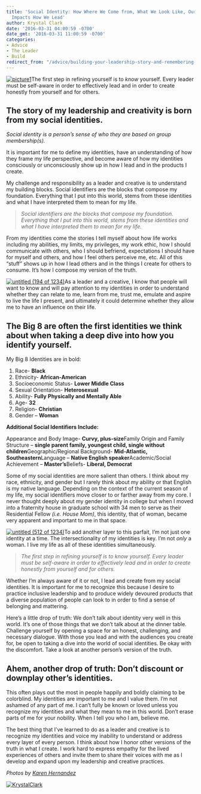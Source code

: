 ```yaml
---
title: 'Social Identity: How Where We Come from, What We Look Like, Our Age and Gender
  Impacts How We Lead'
author: Krystal Clark
date: '2016-03-31 04:00:59 -0700'
date_gmt: '2016-03-31 11:00:59 -0700'
categories:
- Advice
- The Leader
- Build
redirect_from: "/advice/building-your-leadership-story-and-remembering-who-you-are-in-the-process/"
---
```


[![picture1](https://yellow-blog-images.imgix.net/2016/03/picture1.jpg)](https://yellow-blog-images.imgix.net/2016/03/picture1.jpg)The first step in refining yourself is to _know_ yourself. Every leader must be self-aware in order to effectively lead and in order to create honestly from yourself and for others.

## The story of my leadership and creativity is born from my social identities.

_Social identity is a person’s sense of who they are based on group membership(s)._

It is important for me to define my identities, have an understanding of how they frame my life perspective, and become aware of how my identities consciously or unconsciously show up in how I lead and in the products I create.

My challenge and responsibility as a leader and creative is to understand my building blocks. Social identifiers are the blocks that compose my foundation. Everything that I put into this world, stems from these identities and what I have interpreted them to mean for my life.

> _Social identifiers are the blocks that compose my foundation. Everything that I put into this world, stems from these identities and what I have interpreted them to mean for my life._

From my identities come the stories I tell myself about how life works including my abilities, my limits, my privileges, my work ethic, how I should communicate with others, who I should befriend, expectations I should have for myself and others, and how I feel others perceive me, etc. All of this “stuff” shows up in how I lead others and in the things I create for others to consume. It’s how I compose my version of the truth.

[![untitled (194 of 1234)](https://yellow-blog-images.imgix.net/2016/03/untitled-194-of-1234.jpg)](https://yellow-blog-images.imgix.net/2016/03/untitled-194-of-1234.jpg)As a leader and a creative, I know that people will want to know and will pay attention to my identities in order to understand whether they can relate to me, learn from me, trust me, emulate and aspire to live the life I present, and ultimately it could determine whether they allow me to have an influence on their life.

## The Big 8 are often the first identities we think about when taking a deep dive into how you identify yourself.

My Big 8 Identities are in bold:

1.  Race- **Black**
2.  Ethnicity- **African-American**
3.  Socioeconomic Status- **Lower Middle Class**
4.  Sexual Orientation- **Heterosexual**
5.  Ability- **Fully** **Physically and Mentally Able**
6.  Age- **32**
7.  Religion- **Christian**
8.  Gender – **Woman**

**Additional Social Identifiers Include:**

Appearance and Body Image- **Curvy, plus-size**Family Origin and Family Structure – **single parent family, youngest child, single without children**Geographic/Regional Background- **Mid-Atlantic, Southeastern**Language – **Native English speaker**Academic/Social Achievement – **Master’s**Beliefs- **Liberal, Democrat**

Some of my social identities are more salient than others. I think about my race, ethnicity, and gender but I rarely think about my ability or that English is my native language. Depending on the context of the current season of my life, my social identifiers move closer to or farther away from my core. I never thought deeply about my gender identity in college but when I moved into a fraternity house in graduate school with 34 men to serve as their Residential Fellow _(i.e. House Mom)_, this identity, that of woman, became very apparent and important to me in that space.

[![untitled (512 of 1234)](https://yellow-blog-images.imgix.net/2016/03/untitled-512-of-1234.jpg)](https://yellow-blog-images.imgix.net/2016/03/untitled-512-of-1234.jpg)To add another layer to this parfait, I’m not just one identity at a time. The intersectionality of my identities is key. I’m not _only_ a woman. I live my life as all of these identities simultaneously.

> _The first step in refining yourself is to know yourself. Every leader must be self-aware in order to effectively lead and in order to create honestly from yourself and for others._

Whether I’m always aware of it or not, I lead and create from my social identities. It is important for me to recognize this because I desire to practice inclusive leadership and to produce widely devoured products that a diverse population of people can look to in order to find a sense of belonging and mattering.

Here’s a little drop of truth: We don’t talk about identity very well in this world. It’s one of those things that we don’t talk about at the dinner table. Challenge yourself by opening a space for an honest, challenging, and necessary dialogue. With those you lead and with the audiences you create for, be open to taking a dive into the world of social identities. Be okay with the discomfort. Take a look at another person’s version of the truth.

## Ahem, another drop of truth: Don’t discount or downplay other’s identities.

This often plays out the most in people happily and boldly claiming to be colorblind. My identities are important to me and I value them. I’m not ashamed of any part of me. I can’t fully be known or loved unless you recognize my identities and what they mean to me in this world. Don’t erase parts of me for your nobility. When I tell you who I am, believe me.

The best thing that I’ve learned to do as a leader and creative is to recognize my identities and voice my inability to understand or address every layer of every person. I think about how I honor other versions of the truth in what I create. I work hard to express empathy for the lived experiences of others and invite them to share their voices with me as I develop and expand upon my leadership and creative practices.

_Photos by [Karen Hernandez](http://www.karenmariehernandez.com/)_

[![KrystalClark](https://yellow-blog-images.imgix.net/2016/03/KrystalClark.jpg)](http://peculiarpearl.com/)
